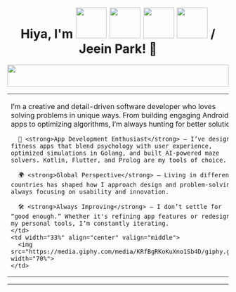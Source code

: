 <!-- Header with GIFs -->
<h1 align="center">
  Hiya, I'm 
  <img src="https://media.giphy.com/media/oqCQ8EeERIY6NytEDm/giphy.gif" width="70"> 
  <img src="https://media.giphy.com/media/TOLuAEdmOj1dTIKNkB/giphy.gif" width="70"> 
  <img src="https://media.giphy.com/media/TOLuAEdmOj1dTIKNkB/giphy.gif" width="70"> 
  <img src="https://media.giphy.com/media/EnOZd2heOezVbBXWlJ/giphy.gif" width="70"> 
  / Jeein Park! 👋
</h1>

<!-- Divider using a GIF -->
<p align="center">
  <img src="https://media.giphy.com/media/DqD8YgHGhJmSpWbV9a/giphy.gif" width="100%" height="50">
</p>

<!-- Text and Image Table -->
<table>
  <tr>
    <td width="66%" valign="top">
      <p>I’m a creative and detail-driven software developer who loves solving problems in unique ways. From building engaging Android apps to optimizing algorithms, I’m always hunting for better solutions.</p>

      📱 <strong>App Development Enthusiast</strong> – I’ve designed fitness apps that blend psychology with user experience, optimized simulations in Golang, and built AI-powered maze solvers. Kotlin, Flutter, and Prolog are my tools of choice.

      🌍 <strong>Global Perspective</strong> – Living in different countries has shaped how I approach design and problem-solving, always focusing on usability and innovation.

      🛠️ <strong>Always Improving</strong> – I don’t settle for “good enough.” Whether it's refining app features or redesigning my personal tools, I’m constantly iterating.
    </td>
    <td width="33%" align="center" valign="middle">
      <img src="https://media.giphy.com/media/KRfBgRKoKuXno1Sb4D/giphy.gif" width="70%">
    </td>
  </tr>
</table>

<!-- Divider -->
<hr>

<!-- Tech Stack Section -->
<h2 align="left">
  <img src="https://media.giphy.com/media/z
